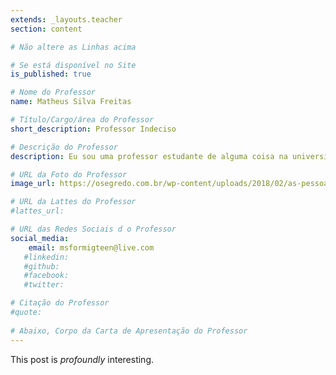 ```yaml
---
extends: _layouts.teacher
section: content

# Não altere as Linhas acima

# Se está disponível no Site
is_published: true

# Nome do Professor
name: Matheus Silva Freitas

# Título/Cargo/área do Professor
short_description: Professor Indeciso

# Descrição do Professor
description: Eu sou uma professor estudante de alguma coisa na universidade que conheço

# URL da Foto do Professor
image_url: https://osegredo.com.br/wp-content/uploads/2018/02/as-pessoas-de-cora%C3%A7%C3%B5es-de-ouro-830x450.jpg

# URL da Lattes do Professor
#lattes_url: 

# URL das Redes Sociais d o Professor
social_media:
    email: msformigteen@live.com
   #linkedin: 
   #github: 
   #facebook:
   #twitter:

# Citação do Professor
#quote:
    
# Abaixo, Corpo da Carta de Apresentação do Professor
---
```


This post is *profoundly* interesting.